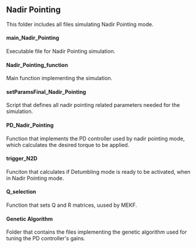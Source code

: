 ## Nadir Pointing
This folder includes all files simulating Nadir Pointing mode.

#### main_Nadir_Pointing
Executable file for Nadir Pointing simulation.

#### Nadir_Pointing_function
Main function implementing the simulation.

#### setParamsFinal_Nadir_Pointing
Script that defines all nadir pointing related parameters needed for the simulation.

#### PD_Nadir_Pointing
Function that implements the PD controller used by nadir pointing mode, which calculates the desired torque to be applied.

#### trigger_N2D
Funciton that calculates if Detumbling mode is ready to be activated, when in Nadir Pointing mode.

#### Q_selection
Function that sets Q and R matrices, uused by MEKF.

#### Genetic Algorithm
Folder that contains the files implementing the genetic algorithm used for tuning the PD controller's gains.